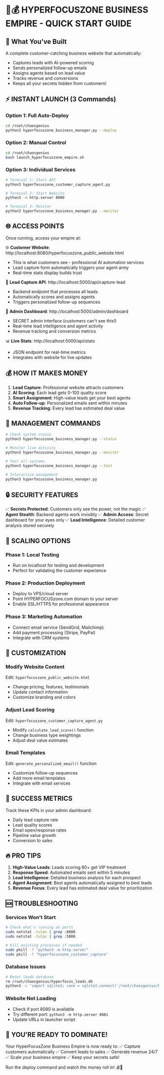 # 🚀💰 HYPERFOCUSZONE BUSINESS EMPIRE - QUICK START GUIDE

## 🎯 What You've Built
A complete customer-catching business website that automatically:
- Captures leads with AI-powered scoring
- Sends personalized follow-up emails
- Assigns agents based on lead value
- Tracks revenue and conversions
- Keeps all your secrets hidden from customers!

## ⚡ INSTANT LAUNCH (3 Commands)

### Option 1: Full Auto-Deploy
```bash
cd /root/chaosgenius
python3 hyperfocuszone_business_manager.py --deploy
```

### Option 2: Manual Control
```bash
cd /root/chaosgenius
bash launch_hyperfocuszone_empire.sh
```

### Option 3: Individual Services
```bash
# Terminal 1: Start API
python3 hyperfocuszone_customer_capture_agent.py

# Terminal 2: Start Website
python3 -m http.server 8080

# Terminal 3: Monitor
python3 hyperfocuszone_business_manager.py --monitor
```

## 🌐 ACCESS POINTS

Once running, access your empire at:

🌐 **Customer Website**: http://localhost:8080/hyperfocuszone_public_website.html
- This is what customers see - professional AI automation services
- Lead capture form automatically triggers your agent army
- Real-time stats display builds trust

🤖 **Lead Capture API**: http://localhost:5000/api/capture-lead
- Backend endpoint that processes all leads
- Automatically scores and assigns agents
- Triggers personalized follow-up sequences

👑 **Admin Dashboard**: http://localhost:5000/admin/dashboard
- SECRET admin interface (customers can't see this!)
- Real-time lead intelligence and agent activity
- Revenue tracking and conversion metrics

📊 **Live Stats**: http://localhost:5000/api/stats
- JSON endpoint for real-time metrics
- Integrates with website for live updates

## 💰 HOW IT MAKES MONEY

1. **Lead Capture**: Professional website attracts customers
2. **AI Scoring**: Each lead gets 0-100 quality score
3. **Smart Assignment**: High-value leads get your best agents
4. **Auto Follow-up**: Personalized emails sent within minutes
5. **Revenue Tracking**: Every lead has estimated deal value

## 🎯 MANAGEMENT COMMANDS

```bash
# Check system status
python3 hyperfocuszone_business_manager.py --status

# Monitor live activity
python3 hyperfocuszone_business_manager.py --monitor

# Test all systems
python3 hyperfocuszone_business_manager.py --test

# Interactive management
python3 hyperfocuszone_business_manager.py
```

## 🔒 SECURITY FEATURES

✅ **Secrets Protected**: Customers only see the power, not the magic
✅ **Agent Stealth**: Backend agents work invisibly
✅ **Admin Access**: Secret dashboard for your eyes only
✅ **Lead Intelligence**: Detailed customer analysis stored securely

## 🚀 SCALING OPTIONS

### Phase 1: Local Testing
- Run on localhost for testing and development
- Perfect for validating the customer experience

### Phase 2: Production Deployment
- Deploy to VPS/cloud server
- Point HYPERFOCUSzone.com domain to your server
- Enable SSL/HTTPS for professional appearance

### Phase 3: Marketing Automation
- Connect email service (SendGrid, Mailchimp)
- Add payment processing (Stripe, PayPal)
- Integrate with CRM systems

## 🎨 CUSTOMIZATION

### Modify Website Content
Edit: `hyperfocuszone_public_website.html`
- Change pricing, features, testimonials
- Update contact information
- Customize branding and colors

### Adjust Lead Scoring
Edit: `hyperfocuszone_customer_capture_agent.py`
- Modify `calculate_lead_score()` function
- Change business type weightings
- Adjust deal value estimates

### Email Templates
Edit: `generate_personalized_email()` function
- Customize follow-up sequences
- Add more email templates
- Integrate with email services

## 🎯 SUCCESS METRICS

Track these KPIs in your admin dashboard:
- Daily lead capture rate
- Lead quality scores
- Email open/response rates
- Pipeline value growth
- Conversion to sales

## 🔥 PRO TIPS

1. **High-Value Leads**: Leads scoring 80+ get VIP treatment
2. **Response Speed**: Automated emails sent within 5 minutes
3. **Lead Intelligence**: Detailed business analysis for each prospect
4. **Agent Assignment**: Best agents automatically assigned to best leads
5. **Revenue Focus**: Every lead has estimated deal value for prioritization

## 🆘 TROUBLESHOOTING

### Services Won't Start
```bash
# Check what's running on ports
sudo netstat -tulpn | grep :8080
sudo netstat -tulpn | grep :5000

# Kill existing processes if needed
sudo pkill -f "python3 -m http.server"
sudo pkill -f "hyperfocuszone_customer_capture"
```

### Database Issues
```bash
# Reset leads database
rm /root/chaosgenius/hyperfocus_leads.db
python3 -c "import sqlite3; conn = sqlite3.connect('/root/chaosgenius/hyperfocus_leads.db'); conn.execute('CREATE TABLE leads (id INTEGER PRIMARY KEY)'); conn.close()"
```

### Website Not Loading
- Check if port 8080 is available
- Try different port: `python3 -m http.server 8081`
- Update URLs in launcher script

## 🎉 YOU'RE READY TO DOMINATE!

Your HyperFocusZone Business Empire is now ready to:
✅ Capture customers automatically
✅ Convert leads to sales
✅ Generate revenue 24/7
✅ Scale your business empire
✅ Keep your secrets safe!

Run the deploy command and watch the money roll in! 💰🚀